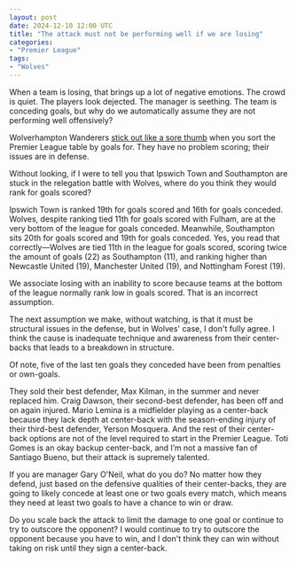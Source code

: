 ```yaml
---
layout: post
date: 2024-12-10 12:00 UTC
title: "The attack must not be performing well if we are losing"
categories:
- "Premier League"
tags:
- "Wolves"
---
```


When a team is losing, that brings up a lot of negative emotions. The crowd is quiet. The players look dejected. The manager is seething. The team is conceding goals, but why do we automatically assume they are not performing well offensively?

<!---more--->

Wolverhampton Wanderers [stick out like a sore thumb](https://raw.githubusercontent.com/kyleboas/images/main/uploads/2024/12/08/Image-08Dec2024_11:20:57.png) when you sort the Premier League table by goals for. They have no problem scoring; their issues are in defense. 

Without looking, if I were to tell you that Ipswich Town and Southampton are stuck in the relegation battle with Wolves, where do you think they would rank for goals scored?

Ipswich Town is ranked 19th for goals scored and 16th for goals conceded. Wolves, despite ranking tied 11th for goals scored with Fulham, are at the very bottom of the league for goals conceded. Meanwhile, Southampton sits 20th for goals scored and 19th for goals conceded. Yes, you read that correctly—Wolves are tied 11th in the league for goals scored, scoring twice the amount of goals (22) as Southampton (11), and ranking higher than Newcastle United (19), Manchester United (19), and Nottingham Forest (19).

We associate losing with an inability to score because teams at the bottom of the league normally rank low in goals scored. That is an incorrect assumption.

The next assumption we make, without watching, is that it must be structural issues in the defense, but in Wolves' case, I don't fully agree. I think the cause is inadequate technique and awareness from their center-backs that leads to a breakdown in structure.

Of note, five of the last ten goals they conceded have been from penalties or own-goals.

They sold their best defender, Max Kilman, in the summer and never replaced him. Craig Dawson, their second-best defender, has been off and on again injured. Mario Lemina is a midfielder playing as a center-back because they lack depth at center-back with the season-ending injury of their third-best defender, Yerson Mosquera. And the rest of their center-back options are not of the level required to start in the Premier League. Toti Gomes is an okay backup center-back, and I’m not a massive fan of Santiago Bueno, but their attack is supremely talented.

If you are manager Gary O'Neil, what do you do? No matter how they defend, just based on the defensive qualities of their center-backs, they are going to likely concede at least one or two goals every match, which means they need at least two goals to have a chance to win or draw.

Do you scale back the attack to limit the damage to one goal or continue to try to outscore the opponent? I would continue to try to outscore the opponent because you have to win, and I don't think they can win without taking on risk until they sign a center-back.